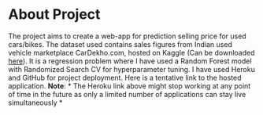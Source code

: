 # About Project
The project aims to create a web-app for prediction selling price for used cars/bikes. The dataset used contains sales figures from Indian used vehicle marketplace CarDekho.com, hosted on Kaggle (Can be downloaded [here](https://www.kaggle.com/nehalbirla/vehicle-dataset-from-cardekho)). It is a regression problem where I have used a Random Forest model with Randomized Search CV for hyperparameter tuning. I have used Heroku and GitHub for project deployment. Here is a tentative link to the hosted application.
**Note**: * The Heroku link above might stop working at any point of time in the future as only a limited number of applications can stay live simultaneously *